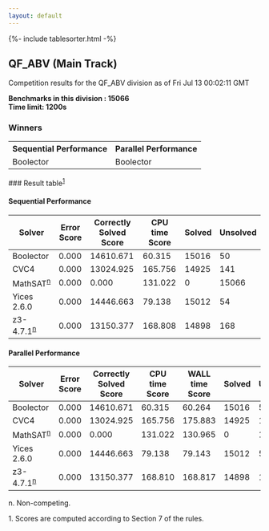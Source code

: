 ```yaml
---
layout: default
---
```

{%- include tablesorter.html -%}

##  QF_ABV (Main Track)

Competition results for the QF_ABV division as of Fri Jul 13 00:02:11 GMT

**Benchmarks in this division : 15066  
Time limit: 1200s** 

### Winners
<table class="result">
<tr><th class="center">Sequential Performance</th><th class="center">Parallel Performance</th></tr>
<tr class="center"><td>Boolector</td><td>Boolector</td></tr></table>
### Result table<sup><a href="#fn1">1</a></sup>

#### Sequential Performance

<table id="sequential" class="result sorted">
<thead><tr class="center">
  <th>Solver</th>
  <th>Error Score</th>
  <th>Correctly Solved Score</th>
  <th>CPU time Score</th>
  <th>Solved</th>
  <th>Unsolved</th>
</tr></thead><tr>
  <td>Boolector</td>
  <td>0.000</td>
  <td>14610.671</td>
  <td>60.315</td>
<td>15016</td>
<td>50</td>
</tr><tr>
  <td>CVC4</td>
  <td>0.000</td>
  <td>13024.925</td>
  <td>165.756</td>
<td>14925</td>
<td>141</td>
</tr><tr>
  <td>MathSAT<SUP><a href="#fn">n</a></SUP></td>
  <td>0.000</td>
  <td>0.000</td>
  <td>131.022</td>
<td>0</td>
<td>15066</td>
</tr><tr>
  <td>Yices 2.6.0</td>
  <td>0.000</td>
  <td>14446.663</td>
  <td>79.138</td>
<td>15012</td>
<td>54</td>
</tr><tr>
  <td>z3-4.7.1<SUP><a href="#fn">n</a></SUP></td>
  <td>0.000</td>
  <td>13150.377</td>
  <td>168.808</td>
<td>14898</td>
<td>168</td>
</tr></table>

#### Parallel Performance

<table id="parallel" class="result sorted">
<thead><tr class="center">
  <th>Solver</th>
  <th>Error Score</th>
  <th>Correctly Solved Score</th>
  <th>CPU time Score</th>
  <th>WALL time Score</th>
  <th>Solved</th>
  <th>Unsolved</th>
</tr></thead><tr>
  <td>Boolector</td>
<td>0.000</td><td>14610.671</td><td>60.315</td><td>60.264</td><td>15016</td><td>50</td></tr><tr>
  <td>CVC4</td>
<td>0.000</td><td>13024.925</td><td>165.756</td><td>175.883</td><td>14925</td><td>141</td></tr><tr>
  <td>MathSAT<SUP><a href="#fn">n</a></SUP></td>
<td>0.000</td><td>0.000</td><td>131.022</td><td>130.965</td><td>0</td><td>15066</td></tr><tr>
  <td>Yices 2.6.0</td>
<td>0.000</td><td>14446.663</td><td>79.138</td><td>79.143</td><td>15012</td><td>54</td></tr><tr>
  <td>z3-4.7.1<SUP><a href="#fn">n</a></SUP></td>
<td>0.000</td><td>13150.377</td><td>168.810</td><td>168.817</td><td>14898</td><td>168</td></tr></table>
 <span id="fn"> n. Non-competing. </span>

 <span id="fn1"> 1. Scores are computed according to Section 7 of the rules. </span>


